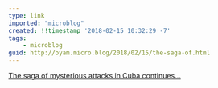 ```yaml
---
type: link
imported: "microblog"
created: !!timestamp '2018-02-15 10:32:29 -7'
tags:
    - microblog
guid: http://oyam.micro.blog/2018/02/15/the-saga-of.html
---
```

[The saga of mysterious attacks in Cuba continues...](https://arstechnica.com/science/2018/02/injury-to-widespread-brain-networks-in-victims-of-mystery-attacks-in-cuba/)
